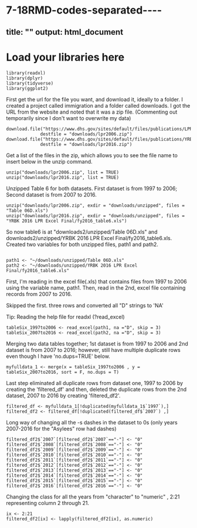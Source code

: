 # 7-18RMD-codes-separated----
title: ""
output: html_document
---

# Load your libraries here

```{r}
library(readxl)
library(dplyr)
library(tidyverse)
library(ggplot2)
```

First get the url for the file you want, and download it, ideally to a folder. I created a project called immigration and a folder called downloads. I got the URL from the website and noted that it was a zip file. (Commenting out temporarily since I don't want to overwrite my data)

```{r}
download.file("https://www.dhs.gov/sites/default/files/publications/LPR2006_0.zip",
             destfile = "downloads/lpr2006.zip")
download.file("https://www.dhs.gov/sites/default/files/publications/YRBK%202016%20LPR%20Excel%20Final_0.zip",
             destfile = "downloads/lpr2016.zip")
```


Get a list of the files in the zip, which allows you to see the file name to insert below in the unzip command.

```{r}
unzip("downloads/lpr2006.zip", list = TRUE)
unzip("downloads/lpr2016.zip", list = TRUE)
```

Unzipped Table 6 for both datasets.  First dataset is from 1997 to 2006; Second dataset is from 2007 to 2016.

```{r}
unzip("downloads/lpr2006.zip", exdir = "downloads/unzipped", files = "Table 06D.xls")
unzip("downloads/lpr2016.zip", exdir = "downloads/unzipped", files = "YRBK 2016 LPR Excel Final/fy2016_table6.xls")

```

So now table6 is at "downloads2/unzipped/Table 06D.xls" and downloads2/unzipped/YRBK 2016 LPR Excel Final/fy2016_table6.xls. Created two variables for both unzipped files, path1 and path2.

```{r}

path1 <- "~/downloads/unzipped/Table 06D.xls"
path2 <- "~/downloads/unzipped/YRBK 2016 LPR Excel Final/fy2016_table6.xls"

```

First, I'm reading in the excel file(.xls) that contains files from 1997 to 2006 using the variable name, path1. Then, read in the 2nd, excel file containing records from 2007 to 2016.

Skipped the first. three rows and converted all "D" strings to 'NA'

Tip: Reading the help file for readxl (?read_excel)

```{r}
tableSix_1997to2006 <- read_excel(path1, na ="D", skip = 3)
tableSix_2007to2016 <- read_excel(path2, na ="D", skip = 3)

```

Merging two data tables together; 1st dataset is from 1997 to 2006 and 2nd dataset is from 2007 to 2016; however, still have multiple duplicate rows even though I have 'no.dups=TRUE' below.


```{r}
myfulldata_1 <- merge(x = tableSix_1997to2006 , y = tableSix_2007to2016, sort = F, no.dups = T)

```

Last step eliminated all duplicate rows from dataset one, 1997 to 2006 by creating the 'filtered_df' and then, deleted the duplicate rows from the 2nd dataset, 2007 to 2016 by creating 'filtered_df2'.

```{r}
filtered_df <- myfulldata_1[!duplicated(myfulldata_1$`1997`),]
filtered_df2 <- filtered_df[!duplicated(filtered_df$`2007`) ,]

```
Long way of changing all the -s dashes in the dataset to 0s (only years 2007-2016 for the "Asylees" row had dashes)

```{r}
filtered_df2$`2007`[filtered_df2$`2007`=="-"] <- "0"
filtered_df2$`2008`[filtered_df2$`2008`=="-"] <- "0"
filtered_df2$`2009`[filtered_df2$`2009`=="-"] <- "0"
filtered_df2$`2010`[filtered_df2$`2010`=="-"] <- "0"
filtered_df2$`2011`[filtered_df2$`2011`=="-"] <- "0"
filtered_df2$`2012`[filtered_df2$`2012`=="-"] <- "0"
filtered_df2$`2013`[filtered_df2$`2013`=="-"] <- "0"
filtered_df2$`2014`[filtered_df2$`2014`=="-"] <- "0"
filtered_df2$`2015`[filtered_df2$`2015`=="-"] <- "0"
filtered_df2$`2016`[filtered_df2$`2016`=="-"] <- "0"

```

Changing the class for all the years from "character" to "numeric" , 2:21 representing column 2 through 21.

```{r}
ix <- 2:21
filtered_df2[ix] <- lapply(filtered_df2[ix], as.numeric)

```
